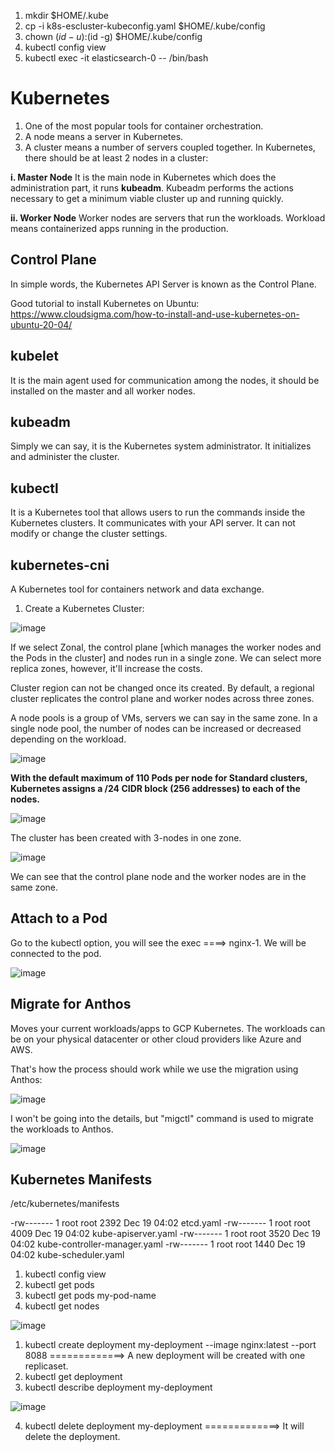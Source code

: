 1. mkdir $HOME/.kube
2. cp -i k8s-escluster-kubeconfig.yaml $HOME/.kube/config
3. chown $(id -u):$(id -g) $HOME/.kube/config
4. kubectl config view
5. kubectl exec -it elasticsearch-0 -- /bin/bash

# Kubernetes

1. One of the most popular tools for container orchestration.
2. A node means a server in Kubernetes.
3. A cluster means a number of servers coupled together. In Kubernetes, there should be at least 2 nodes in a cluster:

**i.  Master Node**
It is the main node in Kubernetes which does the administration part, it runs **kubeadm**. Kubeadm performs the actions necessary to get a minimum viable cluster up and running quickly. 

**ii. Worker Node**
Worker nodes are servers that run the workloads. Workload means containerized apps running in the production.

## Control Plane

In simple words, the Kubernetes API Server is known as the Control Plane.

Good tutorial to install Kubernetes on Ubuntu:
https://www.cloudsigma.com/how-to-install-and-use-kubernetes-on-ubuntu-20-04/

## kubelet

It is the main agent used for communication among the nodes, it should be installed on the master and all worker nodes.

## kubeadm

Simply we can say, it is the Kubernetes system administrator. It initializes and administer the cluster.

## kubectl

It is a Kubernetes tool that allows users to run the commands inside the Kubernetes clusters. It communicates with your API server. It can not modify or change the cluster settings. 

## kubernetes-cni

A Kubernetes tool for containers network and data exchange.

1. Create a Kubernetes Cluster:

![image](https://user-images.githubusercontent.com/21220549/208852432-6fbd8328-3566-4d20-91ad-786936263c74.png)

If we select Zonal, the control plane [which manages the worker nodes and the Pods in the cluster] and nodes run in a single zone. We can select more replica zones, however, it'll increase the costs. 

Cluster region can not be changed once its created. By default, a regional cluster replicates the control plane and worker nodes across three zones.

A node pools is a group of VMs, servers we can say in the same zone. In a single node pool, the number of nodes can be increased or decreased depending on the workload.

![image](https://user-images.githubusercontent.com/21220549/208858664-b5b5b9c0-50c6-49be-9277-6fa75d172a80.png)

**With the default maximum of 110 Pods per node for Standard clusters, Kubernetes assigns a /24 CIDR block (256 addresses) to each of the nodes.**

![image](https://user-images.githubusercontent.com/21220549/208859009-c2f96986-fe95-4aa6-bce4-c96450da375f.png)

The cluster has been created with 3-nodes in one zone.

![image](https://user-images.githubusercontent.com/21220549/208883877-588d77ff-af39-4d37-8d4e-fd68632ba3a6.png)

We can see that the control plane node and the worker nodes are in the same zone. 

## Attach to a Pod

Go to the kubectl option, you will see the exec ====> nginx-1. We will be connected to the pod.

![image](https://user-images.githubusercontent.com/21220549/208887844-5858d393-cc24-40b7-8f43-53786efef183.png)

## Migrate for Anthos

Moves your current workloads/apps to GCP Kubernetes. The workloads can be on your physical datacenter or other cloud providers like Azure and AWS.

That's how the process should work while we use the migration using Anthos:

![image](https://user-images.githubusercontent.com/21220549/208912157-916b3bc1-efcb-4d5e-b9bb-62921ca8ac8b.png)

I won't be going into the details, but "migctl" command is used to migrate the workloads to Anthos.

![image](https://user-images.githubusercontent.com/21220549/208914811-ffd68784-b73a-46b1-87a7-d852e4600db0.png)

## Kubernetes Manifests

/etc/kubernetes/manifests

-rw------- 1 root root 2392 Dec 19 04:02 etcd.yaml
-rw------- 1 root root 4009 Dec 19 04:02 kube-apiserver.yaml
-rw------- 1 root root 3520 Dec 19 04:02 kube-controller-manager.yaml
-rw------- 1 root root 1440 Dec 19 04:02 kube-scheduler.yaml

1. kubectl config view
2. kubectl get pods
3. kubectl get pods my-pod-name
4. kubectl get nodes  

![image](https://user-images.githubusercontent.com/21220549/208919735-bcd954e3-4c6d-448a-8973-470df9c9f424.png)

1. kubectl create deployment my-deployment --image nginx:latest --port 8088    =============> A new deployment will be created with one replicaset.
2. kubectl get deployment
3. kubectl describe deployment my-deployment

![image](https://user-images.githubusercontent.com/21220549/208929979-579094e5-955c-46bf-8ceb-d8d6b3faadb9.png)

4. kubectl delete deployment my-deployment    =============> It will delete the deployment.
